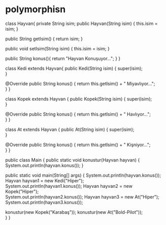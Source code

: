 # polymorphisn
class Hayvan{ private String isim; 
public Hayvan(String isim) { this.isim = isim;     }

public String getIsim() { return isim;     }

public void setIsim(String isim) { this.isim = isim;     }

public String konus(){ return "Hayvan Konuşuyor...";     }
}

class Kedi extends Hayvan{ 
public Kedi(String isim) { super(isim);   
}

@Override public String konus() { return this.getIsim() + " Miyavlıyor...";    
  }
}

class Kopek extends Hayvan { 
public Kopek(String isim) { super(isim);    
}

@Override public String konus() 
{ return this.getIsim() + " Havlıyor...";    
  }
}

class At extends Hayvan { 
public At(String isim) { super(isim);    
  }

@Override public String konus() { return this.getIsim() + " Kişniyor...";   
  }
}

public class Main { 
public static void konustur(Hayvan hayvan)
{        
System.out.println(hayvan.konus());
    }

public static void main(String[] args)
{ 
System.out.println(hayvan.konus());
Hayvan hayvan1 = new Kedi("Hiper");        
System.out.println(hayvan1.konus());
Hayvan hayvan2 = new Kopek("Hiper");         
System.out.println(hayvan2.konus());
Hayvan hayvan3 = new At("Hiper");        
System.out.println(hayvan3.konus());


konustur(new Kopek("Karabaş"));
konustur(new At("Bold-Pilot"));   
  }
}
